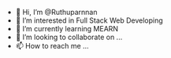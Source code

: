 - 👋 Hi, I’m @Ruthuparnnan
- 👀 I’m interested in Full Stack Web Developing
- 🌱 I’m currently learning MEARN
- 💞️ I’m looking to collaborate on ...
- 📫 How to reach me ...

<!---
Ruthuparnnanp/Ruthuparnnanp is a ✨ special ✨ repository because its `README.md` (this file) appears on your GitHub profile.
You can click the Preview link to take a look at your changes.
--->
